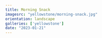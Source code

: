 ```yaml
---
title: Morning Snack
imagesrc: "yellowstone/morning-snack.jpg"
orientation: landscape
galleries: ['yellowstone']
date: "2023-01-21"
---
```

